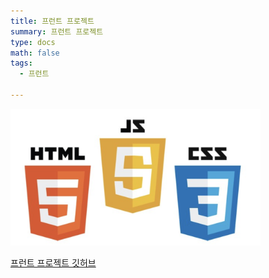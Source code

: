 ```yaml
---
title: 프런트 프로젝트
summary: 프런트 프로젝트
type: docs
math: false
tags:
  - 프런트

---
```

<img src="assets/media/front.png" alt="프로젝트 이미지" style="width:400px;"/>

[프런트 프로젝트 깃허브](https://github.com/Coti00/linux_project)